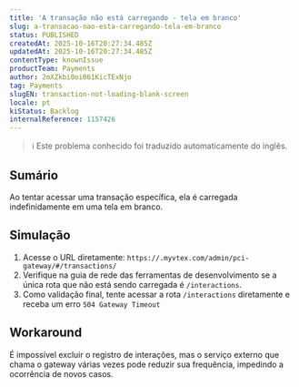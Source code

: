 ```yaml
---
title: 'A transação não está carregando - tela em branco'
slug: a-transacao-nao-esta-carregando-tela-em-branco
status: PUBLISHED
createdAt: 2025-10-16T20:27:34.485Z
updatedAt: 2025-10-16T20:27:34.485Z
contentType: knownIssue
productTeam: Payments
author: 2mXZkbi0oi061KicTExNjo
tag: Payments
slugEN: transaction-not-loading-blank-screen
locale: pt
kiStatus: Backlog
internalReference: 1157426
---
```


>ℹ️ Este problema conhecido foi traduzido automaticamente do inglês.

## Sumário


Ao tentar acessar uma transação específica, ela é carregada indefinidamente em uma tela em branco.
## Simulação



1. Acesse o URL diretamente:
`https://.myvtex.com/admin/pci-gateway/#/transactions/`
2. Verifique na guia de rede das ferramentas de desenvolvimento se a única rota que não está sendo carregada é `/interactions`.
3. Como validação final, tente acessar a rota `/interactions` diretamente e receba um erro `504 Gateway Timeout`
## Workaround


É impossível excluir o registro de interações, mas o serviço externo que chama o gateway várias vezes pode reduzir sua frequência, impedindo a ocorrência de novos casos.



